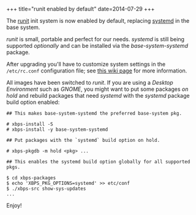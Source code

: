 +++
title="runit enabled by default"
date=2014-07-29
+++

The [runit](http://smarden.org/runit/) init system is now enabled by default,
replacing [systemd](http://www.freedesktop.org/wiki/Software/systemd/) in the
base system.

*runit* is small, portable and perfect for our needs. *systemd* is still being
supported *optionally* and can be installed via the *base-system-systemd* package.

After upgrading you'll have to customize system settings in the `/etc/rc.conf`
configuration file; see [this wiki page](https://github.com/voidlinux/documentation/wiki/runit)
for more information.

All images have been switched to *runit*. If you are using a *Desktop Environment*
such as *GNOME*, you might want to put some packages *on hold* and rebuild packages
that need *systemd* with the *systemd* package build option enabled:

```
## This makes base-system-systemd the preferred base-system pkg.

# xbps-install -S
# xbps-install -y base-system-systemd

## Put packages with the `systemd` build option on hold.

# xbps-pkgdb -m hold <pkg> ...
```

```
## This enables the systemd build option globally for all supported pkgs.

$ cd xbps-packages
$ echo 'XBPS_PKG_OPTIONS=systemd' >> etc/conf
$ ./xbps-src show-sys-updates
...
```

Enjoy!
